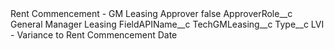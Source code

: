 <?xml version="1.0" encoding="UTF-8"?>
<CustomMetadata xmlns="http://soap.sforce.com/2006/04/metadata" xmlns:xsi="http://www.w3.org/2001/XMLSchema-instance" xmlns:xsd="http://www.w3.org/2001/XMLSchema">
    <label>Rent Commencement - GM Leasing Approver</label>
    <protected>false</protected>
    <values>
        <field>ApproverRole__c</field>
        <value xsi:type="xsd:string">General Manager Leasing</value>
    </values>
    <values>
        <field>FieldAPIName__c</field>
        <value xsi:type="xsd:string">TechGMLeasing__c</value>
    </values>
    <values>
        <field>Type__c</field>
        <value xsi:type="xsd:string">LVI - Variance to Rent Commencement Date</value>
    </values>
</CustomMetadata>
